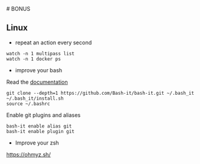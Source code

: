 # BONUS

## Linux

- repeat an action every second

```
watch -n 1 multipass list
watch -n 1 docker ps
```

- improve your bash

Read the [documentation](https://github.com/Bash-it/bash-it)

```
git clone --depth=1 https://github.com/Bash-it/bash-it.git ~/.bash_it
~/.bash_it/install.sh
source ~/.bashrc
```

Enable git plugins and aliases

```
bash-it enable alias git
bash-it enable plugin git
```

- Improve your zsh

https://ohmyz.sh/

